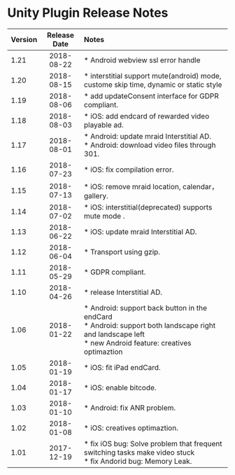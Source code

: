 # Unity Plugin Release Notes

| Version | Release Date | Notes                                                        |
| ------- | :----------: | :----------------------------------------------------------- |
| 1.21   |  2018-08-22  | *    Android webview ssl error handle      |
| 1.20   |  2018-08-15  | *    interstitial support mute(android) mode, custome skip time, dynamic or static style      |
| 1.19   |  2018-08-06  | *    add updateConsent interface for GDPR compliant.         |
| 1.18   |  2018-08-03  | *    iOS: add endcard of rewarded video playable ad.         |
| 1.17   |  2018-08-01  | *    Android: update mraid Interstitial AD. <br>*    Android: download video files through 301. |
| 1.16   |  2018-07-23  | *    iOS: fix compilation error.                             |
| 1.15   |  2018-07-13  | *    iOS: remove mraid location, calendar，gallery.          |
| 1.14   |  2018-07-02  | *    iOS: interstitial(deprecated) supports mute mode .                  |
| 1.13   |  2018-06-22  | *    iOS: update mraid Interstitial AD.                      |
| 1.12   |  2018-06-04  | *    Transport using gzip.                                   |
| 1.11   |  2018-05-29  | *    GDPR compliant.                                         |
| 1.10   |  2018-04-26  | *    release Interstitial AD.                                |
| 1.06   |  2018-01-22  | *    Android: support back button in the endCard <br>*    Android: support both landscape right and landscape left<br>*    new Android feature: creatives optimaztion |
| 1.05   |  2018-01-19  | *    iOS: fit iPad endCard.                                  |
| 1.04   |  2018-01-17  | *    iOS: enable bitcode.                                    |
| 1.03   |  2018-01-10  | *    Android: fix ANR problem.                               |
| 1.02   |  2018-01-08  | *    iOS: creatives optimaztion.                             |
| 1.01   |  2017-12-19  | *    fix iOS bug: Solve problem that frequent switching tasks make video stuck <br>*    fix Andorid bug: Memory Leak. |






